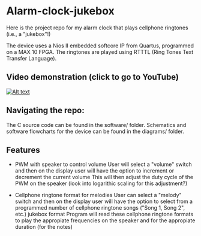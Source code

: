# Alarm-clock-jukebox

Here is the project repo for my alarm clock that plays cellphone ringtones (i.e., a "jukebox"!)

The device uses a Nios II embedded softcore IP from Quartus, programmed on a MAX 10 FPGA. 
The ringtones are played using RTTTL (Ring Tones Text Transfer Language).

## Video demonstration (click to go to YouTube)

[![Alt text](https://img.youtube.com/vi/H3km1ellEmk/0.jpg)](https://www.youtube.com/watch?v=H3km1ellEmk)


## Navigating the repo:

The C source code can be found in the software/ folder.
Schematics and software flowcharts for the device can be found in the diagrams/ folder.

## Features

- PWM with speaker to control volume 
User will select a "volume" switch and then on the display user
will have the option to increment or decrement the current volume
This will then adjust the duty cycle of the PWM on the speaker
(look into logarithic scaling for this adjustment?)

- Cellphone ringtone format for melodies
User can select a "melody" switch and then on the display
user will have the option to select from a programmed number
of cellphone ringtone songs ("Song 1, Song 2", etc.) jukebox format
Program will read these cellphone ringtone formats to play the appropiate frequencies
on the speaker and for the appropiate duration (for the notes)
